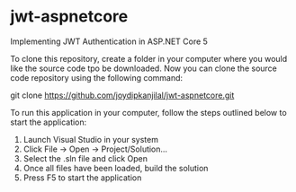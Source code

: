 # jwt-aspnetcore
Implementing JWT Authentication in ASP.NET Core 5

To clone this repository, create a folder in your computer where you would like the source code tpo be downloaded. Now you can clone the source code repository using the following command:

git clone https://github.com/joydipkanjilal/jwt-aspnetcore.git 



To run this application in your computer, follow the steps outlined below to start the application:

1. Launch Visual Studio in your system
2. Click File -> Open -> Project/Solution...
3. Select the .sln file and click Open
4. Once all files have been loaded, build the solution
5. Press F5 to start the application
